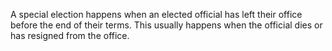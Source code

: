 A special election happens when an elected official has left their office before the end of their terms.  This usually happens when the official dies or has resigned from the office.